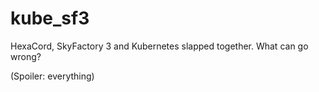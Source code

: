 # kube_sf3
HexaCord, SkyFactory 3 and Kubernetes slapped together. What can go wrong?

(Spoiler: everything)

